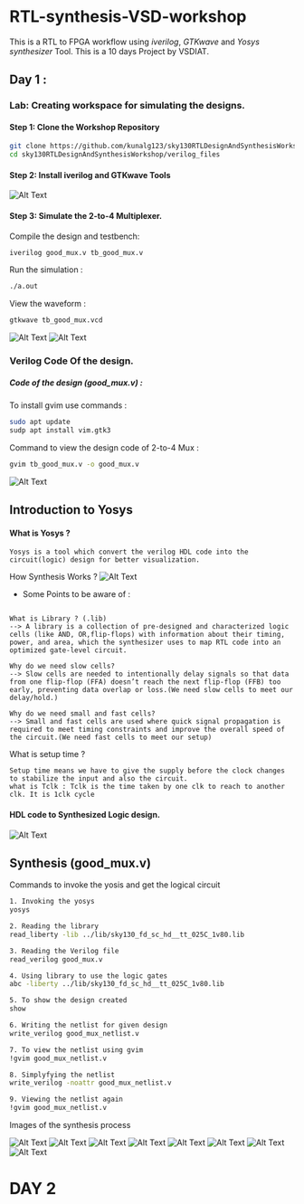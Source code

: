 # RTL-synthesis-VSD-workshop
This is a RTL to FPGA workflow using _iverilog_, _GTKwave_ and _Yosys synthesizer_ Tool. 
This is a 10 days Project by VSDIAT.


## Day 1 :

### Lab: Creating workspace for simulating the designs. 

#### Step 1: Clone the Workshop Repository
```bash
git clone https://github.com/kunalg123/sky130RTLDesignAndSynthesisWorkshop.git
cd sky130RTLDesignAndSynthesisWorkshop/verilog_files
```
#### Step 2: Install iverilog and GTKwave Tools
![Alt Text](workshop_snaps/1.png)

#### Step 3: Simulate the 2-to-4 Multiplexer.

Compile the design and testbench:
```bash
iverilog good_mux.v tb_good_mux.v
```
Run the simulation :
```bash
./a.out
```
View the waveform : 
```bash
gtkwave tb_good_mux.vcd
```
![Alt Text](workshop_snaps/run_good_mux_commands.png)
![Alt Text](workshop_snaps/run_good_mux_opwaveform.png)

### Verilog Code Of the design.
##### Code of the design (good_mux.v) :

To install gvim use commands :
```bash
sudo apt update
sudp apt install vim.gtk3
```
Command to view the design code of 2-to-4 Mux : 
```bash
gvim tb_good_mux.v -o good_mux.v
```
![Alt Text](workshop_snaps/good_mux_design_code.png)

## Introduction to Yosys 

#### What is Yosys ?
```
Yosys is a tool which convert the verilog HDL code into the circuit(logic) design for better visualization.
```
How Synthesis Works ? 
![Alt Text](workshop_snaps/synthesis.png)

- Some Points to be aware of : 

```

What is Library ? (.lib)
--> A library is a collection of pre-designed and characterized logic cells (like AND, OR,flip-flops) with information about their timing, power, and area, which the synthesizer uses to map RTL code into an optimized gate-level circuit.
```
```
Why do we need slow cells?
--> Slow cells are needed to intentionally delay signals so that data from one flip-flop (FFA) doesn’t reach the next flip-flop (FFB) too early, preventing data overlap or loss.(We need slow cells to meet our delay/hold.)
```
```
Why do we need small and fast cells?
--> Small and fast cells are used where quick signal propagation is required to meet timing constraints and improve the overall speed of the circuit.(We need fast cells to meet our setup)
```
What is setup time ? 
```
Setup time means we have to give the supply before the clock changes to stabilize the input and also the circuit.
what is Tclk : Tclk is the time taken by one clk to reach to another clk. It is 1clk cycle
```

#### HDL code to Synthesized Logic design.
![Alt Text](workshop_snaps/Hdl-logic.png)

## Synthesis (good_mux.v)

Commands to invoke the yosis and get the logical circuit

```bash
1. Invoking the yosys
yosys

2. Reading the library 
read_liberty -lib ../lib/sky130_fd_sc_hd__tt_025C_1v80.lib

3. Reading the Verilog file
read_verilog good_mux.v

4. Using library to use the logic gates
abc -liberty ../lib/sky130_fd_sc_hd__tt_025C_1v80.lib

5. To show the design created 
show

6. Writing the netlist for given design
write_verilog good_mux_netlist.v

7. To view the netlist using gvim
!gvim good_mux_netlist.v

8. Simplyfying the netlist 
write_verilog -noattr good_mux_netlist.v

9. Viewing the netlist again 
!gvim good_mux_netlist.v
```

Images of the synthesis process

![Alt Text](workshop_snaps/invoking_yosys.png)
![Alt Text](workshop_snaps/commands.png)
![Alt Text](workshop_snaps/commands2.png)
![Alt Text](workshop_snaps/ip_op_signals.png)
![Alt Text](workshop_snaps/logic_design.png)
![Alt Text](workshop_snaps/write_netlist.png)
![Alt Text](workshop_snaps/netlist.png)
![Alt Text](workshop_snaps/simplified_netlist.png)

# DAY 2













